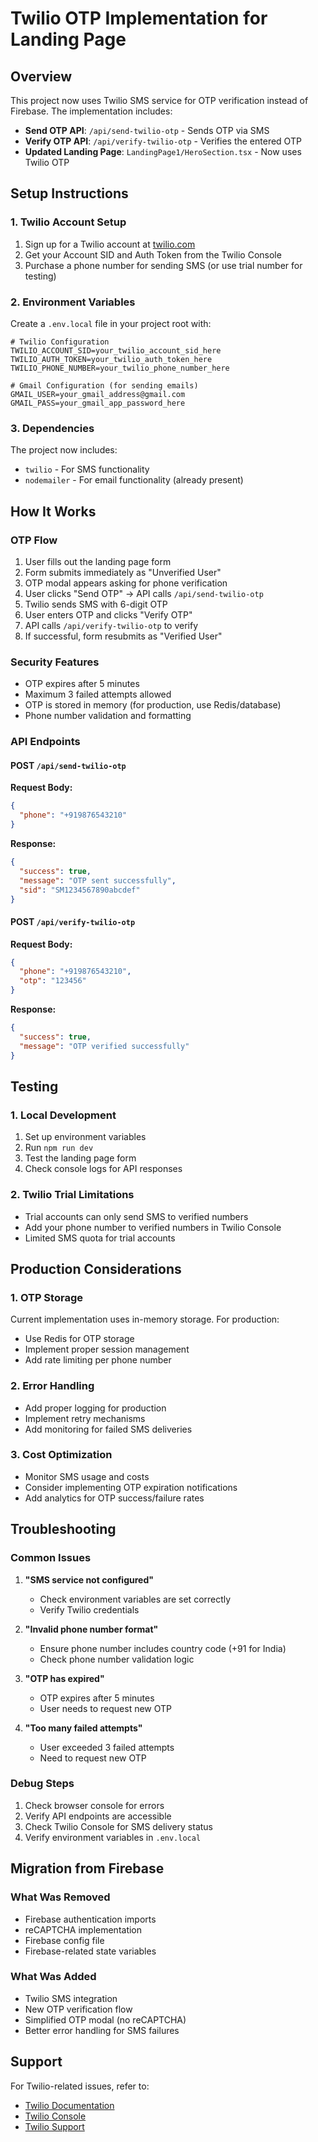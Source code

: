 # Twilio OTP Implementation for Landing Page

## Overview
This project now uses Twilio SMS service for OTP verification instead of Firebase. The implementation includes:

- **Send OTP API**: `/api/send-twilio-otp` - Sends OTP via SMS
- **Verify OTP API**: `/api/verify-twilio-otp` - Verifies the entered OTP
- **Updated Landing Page**: `LandingPage1/HeroSection.tsx` - Now uses Twilio OTP

## Setup Instructions

### 1. Twilio Account Setup
1. Sign up for a Twilio account at [twilio.com](https://twilio.com)
2. Get your Account SID and Auth Token from the Twilio Console
3. Purchase a phone number for sending SMS (or use trial number for testing)

### 2. Environment Variables
Create a `.env.local` file in your project root with:

```env
# Twilio Configuration
TWILIO_ACCOUNT_SID=your_twilio_account_sid_here
TWILIO_AUTH_TOKEN=your_twilio_auth_token_here
TWILIO_PHONE_NUMBER=your_twilio_phone_number_here

# Gmail Configuration (for sending emails)
GMAIL_USER=your_gmail_address@gmail.com
GMAIL_PASS=your_gmail_app_password_here
```

### 3. Dependencies
The project now includes:
- `twilio` - For SMS functionality
- `nodemailer` - For email functionality (already present)

## How It Works

### OTP Flow
1. User fills out the landing page form
2. Form submits immediately as "Unverified User"
3. OTP modal appears asking for phone verification
4. User clicks "Send OTP" → API calls `/api/send-twilio-otp`
5. Twilio sends SMS with 6-digit OTP
6. User enters OTP and clicks "Verify OTP"
7. API calls `/api/verify-twilio-otp` to verify
8. If successful, form resubmits as "Verified User"

### Security Features
- OTP expires after 5 minutes
- Maximum 3 failed attempts allowed
- OTP is stored in memory (for production, use Redis/database)
- Phone number validation and formatting

### API Endpoints

#### POST `/api/send-twilio-otp`
**Request Body:**
```json
{
  "phone": "+919876543210"
}
```

**Response:**
```json
{
  "success": true,
  "message": "OTP sent successfully",
  "sid": "SM1234567890abcdef"
}
```

#### POST `/api/verify-twilio-otp`
**Request Body:**
```json
{
  "phone": "+919876543210",
  "otp": "123456"
}
```

**Response:**
```json
{
  "success": true,
  "message": "OTP verified successfully"
}
```

## Testing

### 1. Local Development
1. Set up environment variables
2. Run `npm run dev`
3. Test the landing page form
4. Check console logs for API responses

### 2. Twilio Trial Limitations
- Trial accounts can only send SMS to verified numbers
- Add your phone number to verified numbers in Twilio Console
- Limited SMS quota for trial accounts

## Production Considerations

### 1. OTP Storage
Current implementation uses in-memory storage. For production:
- Use Redis for OTP storage
- Implement proper session management
- Add rate limiting per phone number

### 2. Error Handling
- Add proper logging for production
- Implement retry mechanisms
- Add monitoring for failed SMS deliveries

### 3. Cost Optimization
- Monitor SMS usage and costs
- Consider implementing OTP expiration notifications
- Add analytics for OTP success/failure rates

## Troubleshooting

### Common Issues

1. **"SMS service not configured"**
   - Check environment variables are set correctly
   - Verify Twilio credentials

2. **"Invalid phone number format"**
   - Ensure phone number includes country code (+91 for India)
   - Check phone number validation logic

3. **"OTP has expired"**
   - OTP expires after 5 minutes
   - User needs to request new OTP

4. **"Too many failed attempts"**
   - User exceeded 3 failed attempts
   - Need to request new OTP

### Debug Steps
1. Check browser console for errors
2. Verify API endpoints are accessible
3. Check Twilio Console for SMS delivery status
4. Verify environment variables in `.env.local`

## Migration from Firebase

### What Was Removed
- Firebase authentication imports
- reCAPTCHA implementation
- Firebase config file
- Firebase-related state variables

### What Was Added
- Twilio SMS integration
- New OTP verification flow
- Simplified OTP modal (no reCAPTCHA)
- Better error handling for SMS failures

## Support
For Twilio-related issues, refer to:
- [Twilio Documentation](https://www.twilio.com/docs)
- [Twilio Console](https://console.twilio.com)
- [Twilio Support](https://support.twilio.com)
